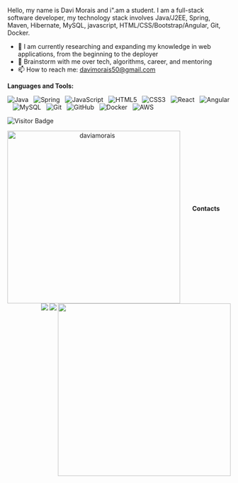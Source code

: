 
Hello, my name is Davi Morais and i".am a student. I am a full-stack software developer, my technology stack involves Java/J2EE, Spring, Maven, Hibernate, MySQL, javascript, HTML/CSS/Bootstrap/Angular, Git, Docker.

- 🔭 I am currently researching and expanding my knowledge in web applications, from the beginning to the deployer
- 💬 Brainstorm with me over tech, algorithms, career, and mentoring
- 📫 How to reach me: davimorais50@gmail.com

**Languages and Tools:** 

![Java](https://img.shields.io/badge/-Java-black?logo=java&style=social)&nbsp;&nbsp;
![Spring](https://img.shields.io/badge/-Spring%20Framework-black?logo=spring&style=social)&nbsp;&nbsp;
![JavaScript](https://img.shields.io/badge/-JavaScript-black?logo=javascript&style=social)&nbsp;&nbsp;
![HTML5](https://img.shields.io/badge/-HTML5-black?logo=html5&style=social)&nbsp;&nbsp;
![CSS3](https://img.shields.io/badge/-CSS3-black?logo=css3&style=social)&nbsp;&nbsp;
![React](https://img.shields.io/badge/-React-black?logo=react&style=social)&nbsp;&nbsp;
![Angular](https://img.shields.io/badge/-Angular-black?logo=angular&style=social)&nbsp;&nbsp;
![MySQL](https://img.shields.io/badge/-MySQL-black?logo=mysql&style=social)&nbsp;&nbsp;
![Git](https://img.shields.io/badge/-Git-black?logo=git&style=social)&nbsp;&nbsp;
![GitHub](https://img.shields.io/badge/-GitHub-black?logo=github&style=social)&nbsp;&nbsp;
![Docker](https://img.shields.io/badge/Docker-black?logo=docker&style=social)&nbsp;&nbsp;
![AWS](https://img.shields.io/badge/-AWS-black?logo=aws&style=social)&nbsp;&nbsp;

![Visitor Badge](https://visitor-badge.laobi.icu/badge?page_id=daviamorais.daviamorais)

<div align="center">
  <div align=center>
    <a href="https://github.com/denvercoder1/github-readme-streak-stats" title="Go to Source">
      <img align="left" width=390 src="https://github-readme-streak-stats.herokuapp.com/?user=daviamorais&theme=react&border=61dafb&hide_border=true" alt="daviamorais" />
    </a>
    <a href="https://github.com/anuraghazra/github-readme-stats" title="Go to Source">
      <img align="right" width=390 src="https://github-readme-stats.vercel.app/api?username=daviamorais&show_icons=true&theme=react&border_color=61dafb&hide_border=true" />
    </a>
  </div>
  <br><br><br><br><br><br><br><br><br>
  <div align=center>

  </div>

 **Contacts** 

<div> 
  <a href = "mailto:davi_negocios@hotmail.com"><img align="right" src="https://img.shields.io/badge/Microsoft_Outlook-0078D4?style=for-the-badge&logo=microsoft-outlook&logoColor=white" target="_blank"></a>
  <a href="https://www.linkedin.com/in/davi-morais" target="_blank"><img align="right" src="https://img.shields.io/badge/-LinkedIn-%230077B5?style=for-the-badge&logo=linkedin&logoColor=white" target="_blank"></a>
</div>

